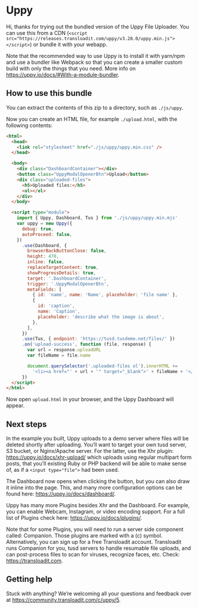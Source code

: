# Uppy

Hi, thanks for trying out the bundled version of the Uppy File Uploader. You can
use this from a CDN
(`<script src="https://releases.transloadit.com/uppy/v3.28.0/uppy.min.js"></script>`)
or bundle it with your webapp.

Note that the recommended way to use Uppy is to install it with yarn/npm and use
a bundler like Webpack so that you can create a smaller custom build with only
the things that you need. More info on
<https://uppy.io/docs/#With-a-module-bundler>.

## How to use this bundle

You can extract the contents of this zip to a directory, such as `./js/uppy`.

Now you can create an HTML file, for example `./upload.html`, with the following
contents:

```html
<html>
  <head>
    <link rel="stylesheet" href="./js/uppy/uppy.min.css" />
  </head>

  <body>
    <div class="DashboardContainer"></div>
    <button class="UppyModalOpenerBtn">Upload</button>
    <div class="uploaded-files">
      <h5>Uploaded files:</h5>
      <ol></ol>
    </div>
  </body>

  <script type="module">
    import { Uppy, Dashboard, Tus } from './js/uppy/uppy.min.mjs'
    var uppy = new Uppy({
      debug: true,
      autoProceed: false,
    })
      .use(Dashboard, {
        browserBackButtonClose: false,
        height: 470,
        inline: false,
        replaceTargetContent: true,
        showProgressDetails: true,
        target: '.DashboardContainer',
        trigger: '.UppyModalOpenerBtn',
        metaFields: [
          { id: 'name', name: 'Name', placeholder: 'file name' },
          {
            id: 'caption',
            name: 'Caption',
            placeholder: 'describe what the image is about',
          },
        ],
      })
      .use(Tus, { endpoint: 'https://tusd.tusdemo.net/files/' })
      .on('upload-success', function (file, response) {
        var url = response.uploadURL
        var fileName = file.name

        document.querySelector('.uploaded-files ol').innerHTML +=
          '<li><a href="' + url + '" target="_blank">' + fileName + '</a></li>'
      })
  </script>
</html>
```

Now open `upload.html` in your browser, and the Uppy Dashboard will appear.

## Next steps

In the example you built, Uppy uploads to a demo server where files will be
deleted shortly after uploading. You’ll want to target your own tusd server, S3
bucket, or Nginx/Apache server. For the latter, use the Xhr plugin:
<https://uppy.io/docs/xhr-upload/> which uploads using regular multipart form
posts, that you’ll existing Ruby or PHP backend will be able to make sense of,
as if a `<input type="file">` had been used.

The Dashboard now opens when clicking the button, but you can also draw it
inline into the page. This, and many more configuration options can be found
here: <https://uppy.io/docs/dashboard/>.

Uppy has many more Plugins besides Xhr and the Dashboard. For example, you can
enable Webcam, Instagram, or video encoding support. For a full list of Plugins
check here: <https://uppy.io/docs/plugins/>.

Note that for some Plugins, you will need to run a server side component called:
Companion. Those plugins are marked with a (c) symbol. Alternatively, you can
sign up for a free Transloadit account. Transloadit runs Companion for you, tusd
servers to handle resumable file uploads, and can post-process files to scan for
viruses, recognize faces, etc. Check: <https://transloadit.com>.

## Getting help

Stuck with anything? We’re welcoming all your questions and feedback over at
<https://community.transloadit.com/c/uppy/5>.
